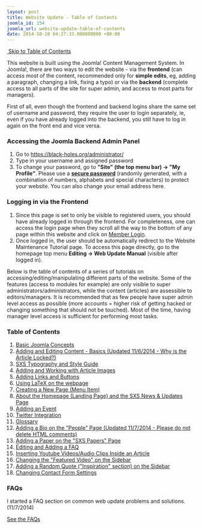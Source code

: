 ```yaml
---
layout: post
title: Website Update - Table of Contents
joomla_id: 154
joomla_url: website-update-table-of-contents
date: 2014-10-10 04:27:33.000000000 +00:00
---
```

<p><a href="#toc" class="button icon-list">&nbsp;Skip to Table of Contents</a></p>
<p>This website is built using the Joomla! Content Management System. In Joomla!, there are two ways to edit the website - via the <strong>frontend</strong> (can access most of the content, recommended only for <strong>simple edits</strong>, eg, adding a paragraph, changing a link, fixing a typo) or via the <strong>backend</strong> (complete access to all parts of the site for super admin, and access to most parts for managers).</p>
<p>First of all, even though the frontend and backend logins share the same set of username and password, they require the user to login separately, ie, even if you have already logged into the backend, you still have to log in again on the front end and vice versa.</p>
<h3>Accessing the Joomla Backend Admin Panel</h3>
<ol>
<li>Go to <a href="administrator/">https://black-holes.org/administrator/</a></li>
<li>Type in your username and assigned password</li>
<li>To change your password, go to <strong>"Site" (the top menu bar) -&gt; "My Profile"</strong>. Please use a <strong><span style="text-decoration: underline;">secure password</span></strong> (randomly generated, with a combination of numbers, alphabets and special characters) to protect your website. You can also change your email address here.</li>
</ol>
<h3>Logging in via the Frontend</h3>
<ol>
<li>Since this page is set to only be visible to registered users, you should have already logged in through the frontend. For completeness, one can access the login page when they scroll all the way to the bottom of any page within this website and click on <a href="about-us/sxs-members-login" title="Member Login">Member Login</a>.</li>
<li>Once logged in, the user should be automatically redirect to the Website Maintenance Tutorial page. To access this page directly, go to the homepage top menu <strong>Editing -&gt; Web Update Manual</strong> (visible after logged in).</li>
</ol>
<p>Below is the table of contents of a series of tutorials on accessing/editing/manipulating different parts of the website. Some of the features (access to modules for example) are only visible to super administrators/administrators, while the content (articles) are assessible to editors/managers. It is recommended that as few people have super admin level access as possible (more accounts = higher risk of getting hacked or changing something that should not be touched). Most of the time, having manager level access is sufficient for performing most tasks.</p>
<h3><a id="toc"></a>Table of Contents</h3>
<ol>
<li><a href="index.php?option=com_content&amp;view=article&amp;id=173&amp;Itemid=447" title="Basic Joomla Concepts">Basic Joomla Concepts</a></li>
<li><a href="index.php?option=com_content&amp;view=article&amp;id=146&amp;Itemid=412" title="Adding and Editing Content - Basics">Adding and Editing Content - Basics (Updated 11/6/2014 - Why is the Article Locked?)</a></li>
<li><a href="index.php?option=com_content&amp;view=article&amp;id=160&amp;Itemid=449" title="SXS Typography and Style Guide">SXS Typography and Style Guide</a></li>
<li><a href="index.php?option=com_content&amp;view=article&amp;id=165&amp;Itemid=433" title="Adding and Working with Article Images">Adding and Working with Article Images</a></li>
<li><a href="index.php?option=com_content&amp;view=article&amp;id=166&amp;Itemid=434" title="Adding Links and Buttons">Adding Links and Buttons</a></li>
<li><a href="index.php?option=com_content&amp;view=article&amp;id=163&amp;Itemid=431">Using LaTeX on the webpage</a></li>
<li><a href="index.php?option=com_content&amp;view=article&amp;id=167&amp;Itemid=438" title="Adding a New Page">Creating a New Page (Menu Item)</a></li>
<li><a href="index.php?option=com_content&amp;view=article&amp;id=169&amp;Itemid=443" title="About the Homepage (Landing Page)">About the Homepage (Landing Page) and the SXS News &amp; Updates Page</a></li>
<li><a href="index.php?option=com_content&amp;view=article&amp;id=170&amp;Itemid=444" title="Adding an Event">Adding an Event</a></li>
<li><a href="index.php?option=com_content&amp;view=article&amp;id=157&amp;Itemid=416" title="Twitter Integration">Twitter Integration</a></li>
<li><a href="index.php?option=com_content&amp;view=article&amp;id=155&amp;Itemid=414" title="Glossary">Glossary</a></li>
<li><a href="index.php?option=com_content&amp;view=article&amp;id=174&amp;Itemid=448" title="Adding a Bio on the &quot;People&quot; Page">Adding a Bio on the "People" Page (Updated 11/7/2014 - Please do not delete HTML comments)</a></li>
<li><a href="index.php?option=com_content&amp;view=article&amp;id=172&amp;Itemid=446" title="Adding a Paper on the &quot;SXS Papers&quot; Page">Adding a Paper on the "SXS Papers" Page</a></li>
<li><a href="index.php?option=com_content&amp;view=article&amp;id=159&amp;Itemid=420">Editing and Adding a FAQ</a></li>
<li><a href="index.php?option=com_content&amp;view=article&amp;id=171&amp;Itemid=445" title="Inserting Youtube Videos/Audio Clips Inside an Article">Inserting Youtube Videos/Audio Clips Inside an Article</a></li>
<li><a href="index.php?option=com_content&amp;view=article&amp;id=156&amp;Itemid=415">Changing the "Featured Video" on the Sidebar</a></li>
<li><a href="index.php?option=com_content&amp;view=article&amp;id=164&amp;Itemid=432" title="Adding a Random Quote">Adding a Random Quote ("Inspiration" section) on the Sidebar</a></li>
<li><a href="index.php?option=com_content&amp;view=article&amp;id=161&amp;Itemid=421" title="Changing Contact Form Settings">Changing Contact Form Settings</a></li>
</ol>
<h3>FAQs</h3>
<p>I started a FAQ section on common web update problems and solutions. (11/7/2014)</p>
<p><a href="https://www.black-holes.org/web-update-faqs" class="button">See the FAQs</a></p>
